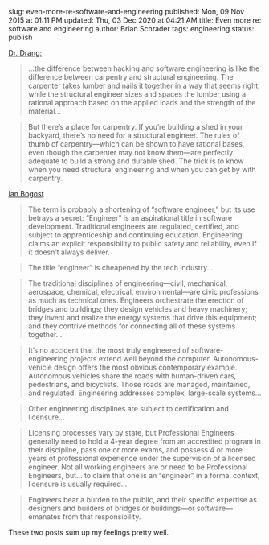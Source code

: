 slug: even-more-re-software-and-engineering
published: Mon, 09 Nov 2015 at 01:11 PM
updated: Thu, 03 Dec 2020 at 04:21 AM
title: Even more re: software and engineering
author: Brian Schrader
tags: engineering
status: publish

[Dr. Drang:][1]

>  ...the difference between hacking and software engineering is like the
>  difference between carpentry and structural engineering. The carpenter takes
>  lumber and nails it together in a way that seems right, while the structural
>  engineer sizes and spaces the lumber using a rational approach based on the
>  applied loads and the strength of the material... 

> But there’s a place for carpentry. If you’re building a shed in your backyard,
> there’s no need for a structural engineer. The rules of thumb of
> carpentry—which can be shown to have rational bases, even though the carpenter
> may not know them—are perfectly adequate to build a strong and durable shed.
> The trick is to know when you need structural engineering and when you can get
> by with carpentry.

[Ian Bogost][2]

> The term is probably a shortening of “software engineer,” but its use betrays
> a secret: “Engineer” is an aspirational title in software development.
> Traditional engineers are regulated, certified, and subject to apprenticeship
> and continuing education. Engineering claims an explicit responsibility to
> public safety and reliability, even if it doesn’t always deliver.

> The title “engineer” is cheapened by the tech industry...

> The traditional disciplines of engineering—civil, mechanical, aerospace,
> chemical, electrical, environmental—are civic professions as much as
> technical ones. Engineers orchestrate the erection of bridges and buildings;
> they design vehicles and heavy machinery; they invent and realize the energy
> systems that drive this equipment; and they contrive methods for connecting
> all of these systems together...

> It’s no accident that the most truly engineered of software-engineering
> projects extend well beyond the computer. Autonomous-vehicle design offers
> the most obvious contemporary example. Autonomous vehicles share the roads 
> with human-driven cars, pedestrians, and bicyclists. Those roads are managed, 
> maintained, and regulated. 
> Engineering addresses complex, large-scale systems...

> Other engineering disciplines are subject to certification and licensure... 

> Licensing processes vary by state, but
> Professional Engineers generally need to hold a 4-year degree from an
> accredited program in their discipline, pass one or more exams, and possess 4
> or more years of professional experience under the supervision of a licensed
> engineer. Not all working engineers are or need to be Professional Engineers,
> but... to claim that one is an “engineer” in a formal context, licensure is 
> usually required...

> Engineers bear a burden to the public, and their specific expertise as
> designers and builders of bridges or buildings—or software—emanates from that
> responsibility.

These two posts sum up my feelings pretty well.  

[1]: http://www.leancrew.com/all-this/
[2]: http://www.theatlantic.com/technology/archive/2015/11/programmers-should-not-call-themselves-engineers/414271/?single_page=true#article-comments
